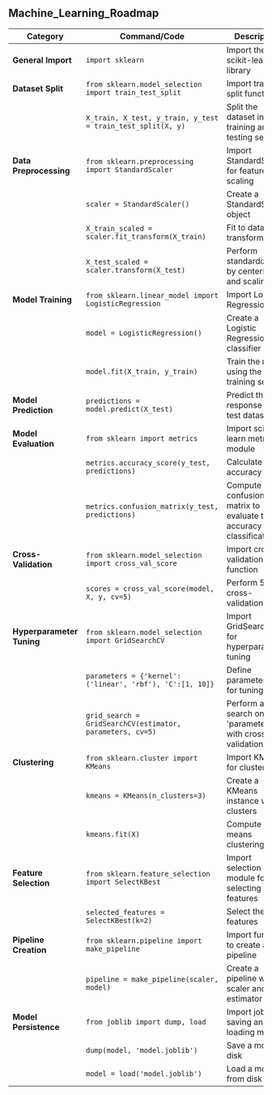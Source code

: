 ## Machine_Learning_Roadmap

| Category                     | Command/Code                                                  | Description                                                                 |
|------------------------------|---------------------------------------------------------------|-----------------------------------------------------------------------------|
| **General Import**           | `import sklearn`                                              | Import the scikit-learn library                                            |
| **Dataset Split**            | `from sklearn.model_selection import train_test_split`        | Import train/test split function                                            |
|                              | `X_train, X_test, y_train, y_test = train_test_split(X, y)`   | Split the dataset into training and testing sets                            |
| **Data Preprocessing**       | `from sklearn.preprocessing import StandardScaler`            | Import StandardScaler for feature scaling                                   |
|                              | `scaler = StandardScaler()`                                  | Create a StandardScaler object                                              |
|                              | `X_train_scaled = scaler.fit_transform(X_train)`              | Fit to data, then transform it                                              |
|                              | `X_test_scaled = scaler.transform(X_test)`                    | Perform standardization by centering and scaling                            |
| **Model Training**           | `from sklearn.linear_model import LogisticRegression`         | Import Logistic Regression                                                  |
|                              | `model = LogisticRegression()`                               | Create a Logistic Regression classifier                                     |
|                              | `model.fit(X_train, y_train)`                                | Train the model using the training sets                                     |
| **Model Prediction**         | `predictions = model.predict(X_test)`                         | Predict the response for test dataset                                       |
| **Model Evaluation**         | `from sklearn import metrics`                                | Import scikit-learn metrics module                                          |
|                              | `metrics.accuracy_score(y_test, predictions)`                | Calculate the accuracy score                                                |
|                              | `metrics.confusion_matrix(y_test, predictions)`               | Compute confusion matrix to evaluate the accuracy of a classification       |
| **Cross-Validation**         | `from sklearn.model_selection import cross_val_score`        | Import cross-validation function                                            |
|                              | `scores = cross_val_score(model, X, y, cv=5)`                | Perform 5-fold cross-validation                                             |
| **Hyperparameter Tuning**    | `from sklearn.model_selection import GridSearchCV`           | Import GridSearchCV for hyperparameter tuning                               |
|                              | `parameters = {'kernel':('linear', 'rbf'), 'C':[1, 10]}`      | Define parameter grid for tuning                                            |
|                              | `grid_search = GridSearchCV(estimator, parameters, cv=5)`    | Perform a grid search on the 'parameter grid' with cross-validation         |
| **Clustering**               | `from sklearn.cluster import KMeans`                         | Import KMeans for clustering                                                |
|                              | `kmeans = KMeans(n_clusters=3)`                              | Create a KMeans instance with 3 clusters                                    |
|                              | `kmeans.fit(X)`                                              | Compute k-means clustering                                                  |
| **Feature Selection**        | `from sklearn.feature_selection import SelectKBest`           | Import selection module for selecting features                              |
|                              | `selected_features = SelectKBest(k=2)`                       | Select the top 2 features                                                   |
| **Pipeline Creation**        | `from sklearn.pipeline import make_pipeline`                 | Import function to create a pipeline                                        |
|                              | `pipeline = make_pipeline(scaler, model)`                    | Create a pipeline with a scaler and an estimator                            |
| **Model Persistence**        | `from joblib import dump, load`                              | Import joblib for saving and loading models                                 |
|                              | `dump(model, 'model.joblib')`                                | Save a model to disk                                                        |
|                              | `model = load('model.joblib')`                               | Load a model from disk                                                      |

